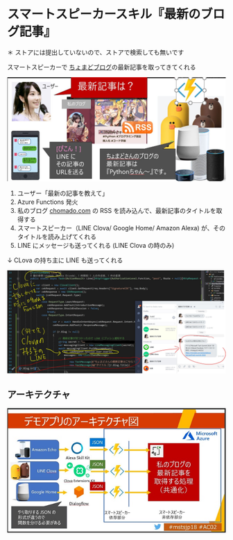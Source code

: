 # スマートスピーカースキル『最新のブログ記事』

＊ ストアには提出していないので、ストアで検索しても無いです

スマートスピーカーで [ちょまどブログ](https://chomado.com/author/chomado/)の最新記事を取ってきてくれる

![スマートスピーカースキル開発](image/howItWorks/03.JPG)

1. ユーザー「最新の記事を教えて」
1. Azure Functions 発火
1. 私のブログ [chomado.com](https://chomado.com/author/chomado/) の RSS を読み込んで、最新記事のタイトルを取得する
1. スマートスピーカー（LINE Clova/ Google Home/ Amazon Alexa) が、そのタイトルを読み上げてくれる
1. LINE にメッセージも送ってくれる (LINE Clova の時のみ)

↓ CLova の持ち主に LINE も送ってくれる 

![LINE Clova スキル開発 と push 通知](image/pushLine.jpg)


## アーキテクチャ

![スマートスピーカースキル開発](image/demo01.jpg)
